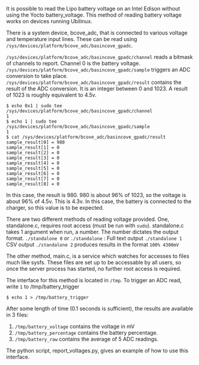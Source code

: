 It is possible to read the Lipo battery voltage on an Intel Edison without using the Yocto battery_voltage. This method of reading battery voltage works on devices running Ubilinux.

There is a system device, bcove_adc, that is connected to various voltage and temperature input lines. These can be read using `/sys/devices/platform/bcove_adc/basincove_gpadc`. 

`/sys/devices/platform/bcove_adc/basincove_gpadc/channel` reads a bitmask of channels to report. Channel 0 is the battery voltage.
`/sys/devices/platform/bcove_adc/basincove_gpadc/sample` triggers an ADC conversion to take place.
`/sys/devices/platform/bcove_adc/basincove_gpadc/result` contains the result of the ADC conversion. It is an integer between 0 and 1023. A result of 1023 is roughly equivalent to 4.5v.

```
$ echo 0x1 | sudo tee /sys/devices/platform/bcove_adc/basincove_gpadc/channel
1
$ echo 1 | sudo tee /sys/devices/platform/bcove_adc/basincove_gpadc/sample
1
$ cat /sys/devices/platform/bcove_adc/basincove_gpadc/result
sample_result[0] = 980
sample_result[1] = 0
sample_result[2] = 0
sample_result[3] = 0
sample_result[4] = 0
sample_result[5] = 0
sample_result[6] = 0
sample_result[7] = 0
sample_result[8] = 0
```

In this case, the result is 980. 980 is about 96% of 1023, so the voltage is about 96% of 4.5v. This is 4.3v. In this case, the battery is connected to the charger, so this value is to be expected.


There are two different methods of reading voltage provided. One, standalone.c, requires root access (must be run with `sudo`). standalone.c takes 1 argument when run, a number. The number dictates the output format.
`./standalone 0` or `./standalone` : Full text output
`./standalone 1` CSV output
`./standalone 2` produces results in the format `100% 4300mV`

The other method, main.c, is a service which watches for accesses to files much like sysfs. These files are set up to be accessable by all users, so once the server process has started, no further root access is required. 

The interface for this method is located in `/tmp`. To trigger an ADC read, write `1` to /tmp/battery_trigger

```
$ echo 1 > /tmp/battery_trigger
```

After some length of time (0.1 seconds is sufficient), the results are available in 3 files:
1. `/tmp/battery_voltage` contains the voltage in mV
2. `/tmp/battery_percentage` contains the battery percentage.
3. `/tmp/battery_raw` contains the average of 5 ADC readings.

The python script, report_voltages.py, gives an example of how to use this interface.
